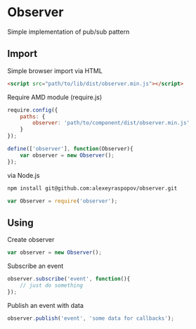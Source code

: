 # Observer

Simple implementation of pub/sub pattern

## Import

Simple browser import via HTML

```HTML
<script src="path/to/lib/dist/observer.min.js"></script>
```

Require AMD module (require.js)

```javascript
require.config({
	paths: {
		observer: 'path/to/component/dist/observer.min.js'
	}
});

define(['observer'], function(Observer){
	var observer = new Observer();
});
```

via Node.js

```bash
npm install git@github.com:alexeyraspopov/observer.git
```

```javascript
var Observer = require('observer');
```

## Using

Create observer

```javascript
var observer = new Observer();
```

Subscribe an event

```javascript
observer.subscribe('event', function(){
	// just do something
});
```

Publish an event with data

```javascript
observer.publish('event', 'some data for callbacks');
```